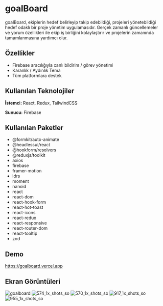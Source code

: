 

# goalBoard

goalBoard, ekiplerin hedef belirleyip takip edebildiği, projeleri yönetebildiği hedef odaklı bir proje yönetim uygulamasıdır. Gerçek zamanlı güncellemeler ve yorum özellikleri ile ekip iş birliğini kolaylaştırır ve projelerin zamanında tamamlanmasına yardımcı olur.


## Özellikler

- Firebase aracılığıyla canlı bildirim / görev yönetimi
- Karanlık / Aydınlık Tema
- Tüm platformlara destek

  
## Kullanılan Teknolojiler

**İstemci:** React, Redux, TailwindCSS

**Sunucu:** Firebase

  
## Kullanılan Paketler

- @formkit/auto-animate
- @headlessui/react
- @hookform/resolvers
- @reduxjs/toolkit
- axios
- firebase
- framer-motion
- ldrs
- moment
- nanoid 
- react 
- react-dom 
- react-hook-form 
- react-hot-toast 
- react-icons 
- react-redux 
- react-responsive
- react-router-dom 
- react-tooltip
- zod

  

    
## Demo

https://goalboard.vercel.app

  
## Ekran Görüntüleri
![goalboard](https://github.com/user-attachments/assets/5865c326-f790-4a71-9037-c0919ddc9148)
![574_1x_shots_so](https://github.com/user-attachments/assets/c150c882-bc6f-4754-8c03-7505671a9c9d)
![570_1x_shots_so](https://github.com/user-attachments/assets/709c7114-12c0-47f4-9613-5f2c8cb7366d)
![917_1x_shots_so](https://github.com/user-attachments/assets/99304fc0-02f9-43be-b147-16f2a346cc27)
![955_1x_shots_so](https://github.com/user-attachments/assets/115a06f7-7dd5-46b1-8d98-ae1c79ab4bdc)



  
